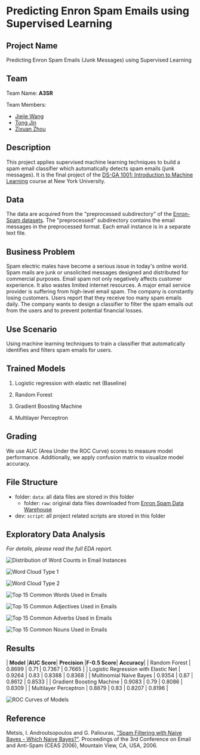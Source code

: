 # Predicting Enron Spam Emails using Supervised Learning

## Project Name

Predicting Enron Spam Emails (Junk Messages) using Supervised Learning

## Team

Team Name: **A3SR**

Team Members:

- [Jiejie Wang](https://github.com/jw6190)
- [Tong Jin](https://github.com/tong-jin-nyu)
- [Zixuan Zhou](https://github.com/timzhou1009)

## Description

This project applies supervised machine learning techniques to build a spam email classifier which automatically detects spam emails (junk messages). It is the final project of the [DS-GA 1001: Introduction to Machine Learning](https://github.com/briandalessandro/DataScienceCourse) course at New York University.

## Data

The data are acquired from the "preprocessed subdirectory" of the [Enron-Spam datasets](http://www2.aueb.gr/users/ion/data/enron-spam/). The "preprocessed" subdirectory contains the email messages in the preprocessed format. Each email instance is in a separate text file.

## Business Problem

Spam electric males have become a serious issue in today's online world. Spam mails are junk or unsolicited messages designed and distributed for commercial purposes. Email spam not only negatively affects customer experience. It also wastes limited internet resources. A major email service provider is suffering from high-level email spam. The company is constantly losing customers. Users report that they receive too many spam emails daily. The company wants to design a classifier to filter the spam emails out from the users and to prevent potential financial losses.

## Use Scenario

Using machine learning techniques to train a classifier that automatically identifies and filters spam emails for users.

## Trained Models

1. Logistic regression with elastic net (Baseline)

2. Random Forest

3. Gradient Boosting Machine

4. Multilayer Perceptron

## Grading

We use AUC (Area Under the ROC Curve) scores to measure model performance. Additionally, we apply confusion matrix to visualize model accuracy.

## File Structure

- folder: `data`: all data files are stored in this folder
  - folder: `raw`: original data files downloaded from [Enron Spam Data Warehouse](http://www2.aueb.gr/users/ion/data/enron-spam/)
- dev: `script`: all project related scripts are stored in this folder

## Exploratory Data Analysis

*For details, please read the full EDA report.*

![Distribution of Word Counts in Email Instances](results/eda/distribution_of_word_counts_in_email_instances.png)

![Word Cloud Type 1](results/eda/word_cloud_type1.png)

![Word Cloud Type 2](results/eda/word_cloud_type2.png)

![Top 15 Common Words Used in Emails](results/eda/top_15_common_words_used_in_emails.png)

![Top 15 Common Adjectives Used in Emails](results/eda/top_15_common_adjectives_used_in_emails.png)

![Top 15 Common Adverbs Used in Emails](results/eda/top_15_common_adverbs_used_in_emails.png)

![Top 15 Common Nouns Used in Emails](results/eda/top_15_common_nouns_used_in_emails.png)

## Results

|               **Model**              |**AUC Score**| **Precision** |**F-0.5 Score**| **Accuracy**|
| Random Forest                        | 0.8699      | 0.71          | 0.7367        | 0.7665      |
| Logistic Regression with Elastic Net | 0.9264      | 0.83          | 0.8388        | 0.8368      |
| Multinomial Naive Bayes              | 0.9354      | 0.87          | 0.8612        | 0.8533      |
| Gradient Boosting Machine            | 0.9083      | 0.79          | 0.8086        | 0.8309      |
| Multilayer Perceptron                | 0.8879      | 0.83          | 0.8207        | 0.8196      |

![ROC Curves of Models](results/roc_curves.png)

## Reference

Metsis, I. Androutsopoulos and G. Paliouras, ["Spam Filtering with Naive Bayes - Which Naive Bayes?"](http://www2.aueb.gr/users/ion/docs/ceas2006_paper.pdf). Proceedings of the 3rd Conference on Email and Anti-Spam (CEAS 2006), Mountain View, CA, USA, 2006.
